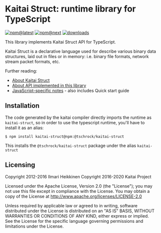 # Kaitai Struct: runtime library for TypeScript

[![npm@latest](https://img.shields.io/npm/v/@tschrock/kaitai-struct/latest)](https://www.npmjs.com/package/@tschrock/kaitai-struct/v/latest)
[![npm@next](https://img.shields.io/npm/v/@tschrock/kaitai-struct/next)](https://www.npmjs.com/package/@tschrock/kaitai-struct/v/next)
[![downloads](https://img.shields.io/npm/dw/@tschrock/kaitai-struct)](https://www.npmtrends.com/@tschrock/kaitai-struct)

This library implements Kaitai Struct API for TypeScript.

Kaitai Struct is a declarative language used for describe various binary
data structures, laid out in files or in memory: i.e. binary file
formats, network stream packet formats, etc.

Further reading:

* [About Kaitai Struct](http://kaitai.io/)
* [About API implemented in this library](http://doc.kaitai.io/stream_api.html)
* [JavaScript-specific notes](http://doc.kaitai.io/lang_javascript.html) - also includes Quick start guide

## Installation

The code generated by the kaitai compiler directly imports the runtime as `kaitai-struct`, so in order to use the typescript runtime, you'll have to install it as an alias:

```
$ npm install kaitai-struct@npm:@tschrock/kaitai-struct
```

This installs the `@tschrock/kaitai-struct` package under the alias `kaitai-struct`

## Licensing

Copyright 2012-2016 Ilmari Heikkinen
Copyright 2016-2020 Kaitai Project

Licensed under the Apache License, Version 2.0 (the "License");
you may not use this file except in compliance with the License.
You may obtain a copy of the License at http://www.apache.org/licenses/LICENSE-2.0

Unless required by applicable law or agreed to in writing, software
distributed under the License is distributed on an "AS IS" BASIS,
WITHOUT WARRANTIES OR CONDITIONS OF ANY KIND, either express or implied.
See the License for the specific language governing permissions and
limitations under the License.

